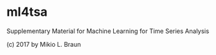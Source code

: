 # ml4tsa
Supplementary Material for Machine Learning for Time Series Analysis

(c) 2017 by Mikio L. Braun
